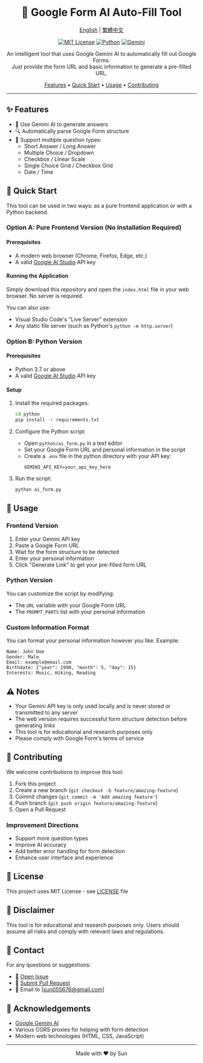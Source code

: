<div align="center">

# 🤖 Google Form AI Auto-Fill Tool

[English](README.md) | [繁體中文](README.zh-TW.md)

[![MIT License](https://img.shields.io/badge/License-MIT-green.svg)](https://choosealicense.com/licenses/mit/)
[![Python](https://img.shields.io/badge/Python-3.7%2B-blue)](https://www.python.org/)
[![Gemini](https://img.shields.io/badge/AI-Gemini-orange)](https://deepmind.google/technologies/gemini/)

An intelligent tool that uses Google Gemini AI to automatically fill out Google Forms.  
Just provide the form URL and basic information to generate a pre-filled URL.

[Features](#features) •
[Quick Start](#quick-start) •
[Usage](#usage) •
[Contributing](#contributing)

</div>

---

## ✨ Features

- 🧠 Use Gemini AI to generate answers
- 🔍 Automatically parse Google Form structure
- 📝 Support multiple question types:
  - Short Answer / Long Answer
  - Multiple Choice / Dropdown
  - Checkbox / Linear Scale
  - Single Choice Grid / Checkbox Grid
  - Date / Time

## 🚀 Quick Start

This tool can be used in two ways: as a pure frontend application or with a Python backend.

### Option A: Pure Frontend Version (No Installation Required)

#### Prerequisites
- A modern web browser (Chrome, Firefox, Edge, etc.)
- A valid [Google AI Studio](https://makersuite.google.com/app/apikey) API key

#### Running the Application
Simply download this repository and open the `index.html` file in your web browser. No server is required.

You can also use:
- Visual Studio Code's "Live Server" extension
- Any static file server (such as Python's `python -m http.server`)

### Option B: Python Version

#### Prerequisites
- Python 3.7 or above
- A valid [Google AI Studio](https://makersuite.google.com/app/apikey) API key

#### Setup
1. Install the required packages:
   ```bash
   cd python
   pip install -r requirements.txt
   ```

2. Configure the Python script:
   - Open `python/ai_form.py` in a text editor
   - Set your Google Form URL and personal information in the script
   - Create a `.env` file in the python directory with your API key:
     ```
     GEMINI_API_KEY=your_api_key_here
     ```

3. Run the script:
   ```bash
   python ai_form.py
   ```

## 📖 Usage

### Frontend Version

1. Enter your Gemini API key
2. Paste a Google Form URL
3. Wait for the form structure to be detected
4. Enter your personal information
5. Click "Generate Link" to get your pre-filled form URL

### Python Version

You can customize the script by modifying:
- The `URL` variable with your Google Form URL
- The `PROMPT_PARTS` list with your personal information

### Custom Information Format
You can format your personal information however you like. Example:
```
Name: John Doe
Gender: Male
Email: example@email.com
Birthdate: {"year": 1990, "month": 5, "day": 15}
Interests: Music, Hiking, Reading
```

## ⚠️ Notes

- Your Gemini API key is only used locally and is never stored or transmitted to any server
- The web version requires successful form structure detection before generating links
- This tool is for educational and research purposes only
- Please comply with Google Form's terms of service

## 🤝 Contributing

We welcome contributions to improve this tool:

1. Fork this project
2. Create a new branch (`git checkout -b feature/amazing-feature`)
3. Commit changes (`git commit -m 'Add amazing feature'`)
4. Push branch (`git push origin feature/amazing-feature`)
5. Open a Pull Request

### Improvement Directions
- Support more question types
- Improve AI accuracy
- Add better error handling for form detection
- Enhance user interface and experience

## 📄 License

This project uses MIT License - see [LICENSE](LICENSE) file

## 📢 Disclaimer

This tool is for educational and research purposes only. Users should assume all risks and comply with relevant laws and regulations.

## 📮 Contact

For any questions or suggestions:
- 🐛 [Open Issue](../../issues)
- 🔀 [Submit Pull Request](../../pulls)
- 📧 Email to [sun055676@gmail.com]

## 🙏 Acknowledgements

- [Google Gemini AI](https://deepmind.google/technologies/gemini/)
- Various CORS proxies for helping with form detection
- Modern web technologies (HTML, CSS, JavaScript)

---

<div align="center">
Made with ❤️ by Sun
</div>
